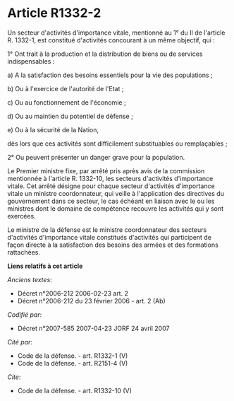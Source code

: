 # Article R1332-2

Un secteur d'activités d'importance vitale, mentionné au 1° du II de l'article R. 1332-1, est constitué d'activités
concourant à un même objectif, qui : 

1° Ont trait à la production et la distribution de biens ou de services indispensables : 

a) A la satisfaction des besoins essentiels pour la vie des populations ; 

b) Ou à l'exercice de l'autorité de l'Etat ; 

c) Ou au fonctionnement de l'économie ; 

d) Ou au maintien du potentiel de défense ; 

e) Ou à la sécurité de la Nation, 

dès lors que ces activités sont difficilement substituables ou remplaçables ; 

2° Ou peuvent présenter un danger grave pour la population. 

Le Premier ministre fixe, par arrêté pris après avis de la commission mentionnée à l'article R. 1332-10, les secteurs
d'activités d'importance vitale. Cet arrêté désigne pour chaque secteur d'activités d'importance vitale un ministre
coordonnateur, qui veille à l'application des directives du gouvernement dans ce secteur, le cas échéant en liaison avec le
ou les ministres dont le domaine de compétence recouvre les activités qui y sont exercées. 

Le ministre de la défense est le ministre coordonnateur des secteurs d'activités d'importance vitale constitués d'activités
qui participent de façon directe à la satisfaction des besoins des armées et des formations rattachées.

**Liens relatifs à cet article**

_Anciens textes_:

  - Décret n°2006-212 2006-02-23 art. 2
  - Décret n°2006-212 du 23 février 2006 - art. 2 (Ab)

_Codifié par_:

  - Décret n°2007-585 2007-04-23 JORF 24 avril 2007

_Cité par_:

  - Code de la défense. - art. R1332-1 (V)
  - Code de la défense. - art. R2151-4 (V)

_Cite_:

  - Code de la défense. - art. R1332-10 (V)
